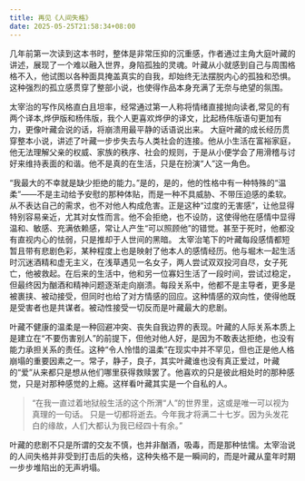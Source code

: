 ```yaml
---
title: 再见《人间失格》
date: 2025-05-25T21:58:34+08:00 
---
```


几年前第一次读到这本书时，整体是非常压抑的沉重感，作者通过主角大庭叶藏的讲述，展现了一个难以融入世界，身陷孤独的灵魂。叶藏从小就感到自己与周围格格不入，他试图以各种面具掩盖真实的自我，却始终无法摆脱内心的孤独和恐惧。这种强烈的孤立感贯穿了整部小说，也使得作品本身充满了无奈与绝望的氛围。

太宰治的写作风格直白且坦率，经常通过第一人称将情绪直接抛向读者,常见的有两个译本,烨伊版和杨伟版，我个人更喜欢烨伊的译文，比起杨伟版语句更加有力，更像叶藏会说的话，将崩溃用最平静的话语说出来。
大庭叶藏的成长经历贯穿整本小说，讲述了叶藏一步步失去与人类社会的连接。他从小生活在富裕家庭，他无法理解父亲的权威、家族的秩序、社会的规则，于是从小便学会了用滑稽与讨好来维持表面的和谐。他不是真的在生活，只是在扮演“人”这一角色。

“我最大的不幸就是缺少拒绝的能力。”是的，是的，他的性格中有一种特殊的“温柔”——不是主动给予安慰的那种体贴，而是一种不具威胁、不带压迫感的柔软。从不表达自己的需求，也不对他人构成危害。正是这种“过度的无害感”，让他显得特别容易亲近，尤其对女性而言。他不会拒绝，也不设防，这使得他在感情中显得温和、敏感、充满依赖感，常让人产生“可以照顾他”的错觉。甚至于死时，他都没有直视内心的怯弱，只是推却于人世间的黑暗。
太宰治笔下的叶藏每段感情都短暂且带有悲剧色彩，某种程度上也是映射了他本人的感情经历。他与堀木一起生活时沉迷酒精和虚无主义，在浅草遇见一名女子，两人尝试双双投河自尽，女子死亡，他被救起。在后来的生活中，他和另一位寡妇生活了一段时间，尝试过稳定，但最终因为酗酒和精神问题逐渐走向崩溃。每段关系中，他都不是主导者，更多是被裹挟、被动接受，但同时也给了对方情感的回应。这种情感的双向性，使得他既是受害者也是共谋者。被动性接受一切反而是叶藏最大的悲剧。

叶藏不健康的温柔是一种回避冲突、丧失自我边界的表现。叶藏的人际关系本质上是建立在“不要伤害别人”的前提下，但他对他人好，是因为不敢表达拒绝，也没有能力承担关系的责任。这种“令人怜惜的温柔”在现实中并不罕见，但也正是他人格崩塌的重要因素之一。常子，静子，良子，其实叶藏谁也没有真正爱过，叶藏的“爱”从来都只是想从他们哪里获得救赎罢了。他喜欢的只是彼此相处时的那种感觉，只是对那种感觉的上瘾。这样看叶藏其实是一个自私的人。
> “在我一直过着地狱般生活的这个所渭“人”的世界里，这或是唯一可以视为真理的一句话。 只是一切都将逝去。今年我才将满二十七岁。因为头发花白的缘故，人们大都认为我已经四十有余。”

叶藏的悲剧不只是所谓的交友不慎，也并非酗酒，吸毒，而是那种怯懦。太宰治说的人间失格并非受到打击后的失格，这种失格不是一瞬间的，而是叶藏从童年时期一步步堆陷出的无声坍塌。

